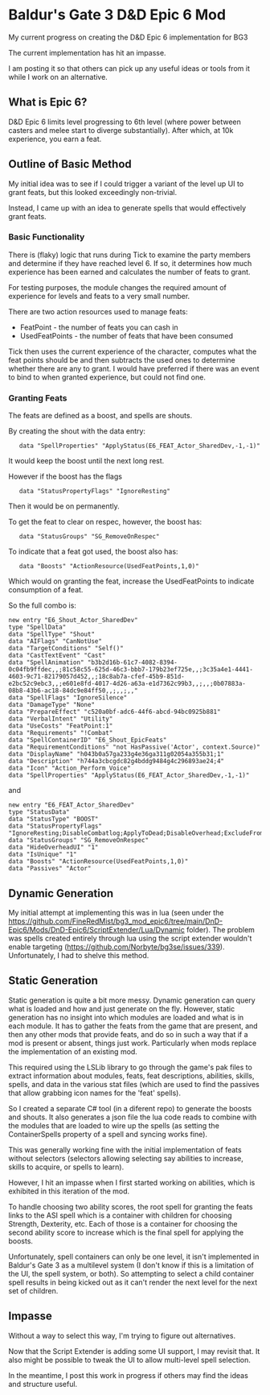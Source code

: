 # Baldur's Gate 3 D&amp;D Epic 6 Mod

My current progress on creating the D&amp;D Epic 6 implementation for BG3

The current implementation has hit an impasse. 

I am posting it so that others can pick up any useful ideas or tools from it while I work on an alternative.

## What is Epic 6?
D&amp;D Epic 6 limits level progressing to 6th level (where power between casters and melee start to diverge substantially). After which, at 10k experience, you earn a feat.

## Outline of Basic Method

My initial idea was to see if I could trigger a variant of the level up UI to grant feats, but this looked exceedingly non-trivial.

Instead, I came up with an idea to generate spells that would effectively grant feats.

### Basic Functionality

There is (flaky) logic that runs during Tick to examine the party members and determine if they have reached level 6. If so, it determines how much experience has been earned and calculates the number of feats to grant.

For testing purposes, the module changes the required amount of experience for levels and feats to a very small number.

There are two action resources used to manage feats: 
 * FeatPoint - the number of feats you can cash in
 * UsedFeatPoints - the number of feats that have been consumed

Tick then uses the current experience of the character, computes what the feat points should be and then subtracts the used ones to determine whether there are any to grant. I would have preferred if there was an event to bind to when granted experience, but could not find one.

### Granting Feats

The feats are defined as a boost, and spells are shouts.

By creating the shout with the data entry:

```   data "SpellProperties" "ApplyStatus(E6_FEAT_Actor_SharedDev,-1,-1)"```

It would keep the boost until the next long rest.

However if the boost has the flags

```   data "StatusPropertyFlags" "IgnoreResting"```

Then it would be on permanently.

To get the feat to clear on respec, however, the boost has:

```   data "StatusGroups" "SG_RemoveOnRespec"```

To indicate that a feat got used, the boost also has:

```   data "Boosts" "ActionResource(UsedFeatPoints,1,0)"```

Which would on granting the feat, increase the UsedFeatPoints to indicate consumption of a feat.

So the full combo is:

```
new entry "E6_Shout_Actor_SharedDev"
type "SpellData"
data "SpellType" "Shout"
data "AIFlags" "CanNotUse"
data "TargetConditions" "Self()"
data "CastTextEvent" "Cast"
data "SpellAnimation" "b3b2d16b-61c7-4082-8394-0c04fb9ffdec,,;81c58c55-625d-46c3-bbb7-179b23ef725e,,;3c35a4e1-4441-4603-9c71-82179057d452,,;18c8ab7a-cfef-45b9-851d-e2bc52c9ebc3,,;e601e8fd-4017-4d26-a63a-e1d7362c99b3,,;,,;0b07883a-08b8-43b6-ac18-84dc9e84ff50,,;,,;,,"
data "SpellFlags" "IgnoreSilence"
data "DamageType" "None"
data "PrepareEffect" "c520a0bf-adc6-44f6-abcd-94bc0925b881"
data "VerbalIntent" "Utility"
data "UseCosts" "FeatPoint:1"
data "Requirements" "!Combat"
data "SpellContainerID" "E6_Shout_EpicFeats"
data "RequirementConditions" "not HasPassive('Actor', context.Source)"
data "DisplayName" "h043b0a57ga233g4e36ga311g02054a355b31;1"
data "Description" "h744a3cbcgdc82g4bddg9484g4c296893ae24;4"
data "Icon" "Action_Perform_Voice"
data "SpellProperties" "ApplyStatus(E6_FEAT_Actor_SharedDev,-1,-1)"
```

and 

```
new entry "E6_FEAT_Actor_SharedDev"
type "StatusData"
data "StatusType" "BOOST"
data "StatusPropertyFlags" "IgnoreResting;DisableCombatlog;ApplyToDead;DisableOverhead;ExcludeFromPortraitRendering;DisablePortraitIndicator"
data "StatusGroups" "SG_RemoveOnRespec"
data "HideOverheadUI" "1"
data "IsUnique" "1"
data "Boosts" "ActionResource(UsedFeatPoints,1,0)"
data "Passives" "Actor"
```

## Dynamic Generation

My initial attempt at implementing this was in lua (seen under the https://github.com/FineRedMist/bg3_mod_epic6/tree/main/DnD-Epic6/Mods/DnD-Epic6/ScriptExtender/Lua/Dynamic folder). The problem was spells created entirely through lua using the script extender wouldn't enable targeting (https://github.com/Norbyte/bg3se/issues/339). Unfortunately, I had to shelve this method.

## Static Generation

Static generation is quite a bit more messy. Dynamic generation can query what is loaded and how and just generate on the fly. However, static generation has no insight into which modules are loaded and what is in each module. It has to gather the feats from the game that are present, and then any other mods that provide feats, and do so in such a way that if a mod is present or absent, things just work. Particularly when mods replace the implementation of an existing mod.

This required using the LSLib library to go through the game's pak files to extract information about modules, feats, feat descriptions, abilities, skills, spells, and data in the various stat files (which are used to find the passives that allow grabbing icon names for the 'feat' spells).

So I created a separate C# tool (in a diferent repo) to generate the boosts and shouts. It also generates a json file the lua code reads to combine with the modules that are loaded to wire up the spells (as setting the ContainerSpells property of a spell and syncing works fine).

This was generally working fine with the initial implementation of feats without selectors (selectors allowing selecting say abilities to increase, skills to acquire, or spells to learn).

However, I hit an impasse when I first started working on abilities, which is exhibited in this iteration of the mod.

To handle choosing two ability scores, the root spell for granting the feats links to the ASI spell which is a container with children for choosing Strength, Dexterity, etc. Each of those is a container for choosing the second ability score to increase which is the final spell for applying the boosts.

Unfortunately, spell containers can only be one level, it isn't implemented in Baldur's Gate 3 as a multilevel system (I don't know if this is a limitation of the UI, the spell system, or both). So attempting to select a child container spell results in being kicked out as it can't render the next level for the next set of children.

## Impasse

Without a way to select this way, I'm trying to figure out alternatives.

Now that the Script Extender is adding some UI support, I may revisit that. It also might be possible to tweak the UI to allow multi-level spell selection.

In the meantime, I post this work in progress if others may find the ideas and structure useful.